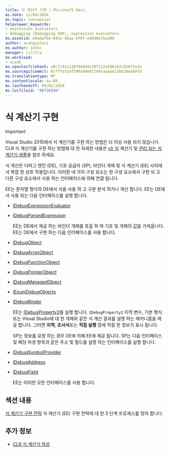 ```yaml
---
title: 식 계산기 구현 | Microsoft Docs
ms.date: 11/04/2016
ms.topic: conceptual
helpviewer_keywords:
- expression evaluators
- debugging [Debugging SDK], expression evaluators
ms.assetid: e9ada7be-845e-4baa-bf8f-e4890e7ba490
author: acangialosi
ms.author: anthc
manager: jillfra
ms.workload:
- vssdk
ms.openlocfilehash: a8c7c9a1130794dd4c28f212afd6cb3c030f5a1b
ms.sourcegitcommit: 6cfffa72af599a9d667249caaaa411bb28ea69fd
ms.translationtype: MT
ms.contentlocale: ko-KR
ms.lasthandoff: 09/02/2020
ms.locfileid: "80738546"
---
```

# <a name="implement-an-expression-evaluator"></a>식 계산기 구현
> [!IMPORTANT]
> Visual Studio 2015에서 식 계산기를 구현 하는 방법은 더 이상 사용 되지 않습니다. CLR 식 계산기를 구현 하는 방법에 대 한 자세한 내용은 [clr 식](https://github.com/Microsoft/ConcordExtensibilitySamples/wiki/CLR-Expression-Evaluators) 계산기 및 [관리 되는 식 계산기 샘플](https://github.com/Microsoft/ConcordExtensibilitySamples/wiki/Managed-Expression-Evaluator-Sample)을 참조 하세요.

 식 계산은 디버그 엔진 (DE), 기호 공급자 (SP), 바인더 개체 및 식 계산기 (EE) 사이에서 복잡 한 상호 작용입니다. 이러한 네 가지 구성 요소는 한 구성 요소에서 구현 되 고 다른 구성 요소에서 사용 하는 인터페이스에 의해 연결 됩니다.

 EE는 문자열 형식의 DE에서 식을 사용 하 고 구문 분석 하거나 계산 합니다. EE는 DE에서 사용 되는 다음 인터페이스를 실행 합니다.

- [IDebugExpressionEvaluator](../../extensibility/debugger/reference/idebugexpressionevaluator.md)

- [IDebugParsedExpression](../../extensibility/debugger/reference/idebugparsedexpression.md)

  EE는 DE에서 제공 하는 바인더 개체를 호출 하 여 기호 및 개체의 값을 가져옵니다. EE는 DE에서 구현 하는 다음 인터페이스를 사용 합니다.

- [IDebugObject](../../extensibility/debugger/reference/idebugobject.md)

- [IDebugArrayObject](../../extensibility/debugger/reference/idebugarrayobject.md)

- [IDebugFunctionObject](../../extensibility/debugger/reference/idebugfunctionobject.md)

- [IDebugPointerObject](../../extensibility/debugger/reference/idebugpointerobject.md)

- [IDebugManagedObject](../../extensibility/debugger/reference/idebugmanagedobject.md)

- [IEnumDebugObjects](../../extensibility/debugger/reference/ienumdebugobjects.md)

- [IDebugBinder](../../extensibility/debugger/reference/idebugbinder.md)

  EE는 [IDebugProperty2](../../extensibility/debugger/reference/idebugproperty2.md)를 실행 합니다. `IDebugProperty2` 지역 변수, 기본 형식 또는 Visual Studio에 대 한 개체와 같은 식 계산 결과를 설명 하는 메커니즘을 제공 합니다. 그러면 **지역**, **조사식**또는 **직접 실행** 창에 적절 한 정보가 표시 됩니다.

  SP는 정보를 요청 하는 경우 DE에 의해 EE에 제공 됩니다. SP는 다음 인터페이스 및 해당 파생 항목과 같은 주소 및 필드를 설명 하는 인터페이스를 실행 합니다.

- [IDebugSymbolProvider](../../extensibility/debugger/reference/idebugsymbolprovider.md)

- [IDebugAddress](../../extensibility/debugger/reference/idebugaddress.md)

- [IDebugField](../../extensibility/debugger/reference/idebugfield.md)

  EE는 이러한 모든 인터페이스를 사용 합니다.

## <a name="in-this-section"></a>섹션 내용
 [식 계산기 구현 전략](../../extensibility/debugger/expression-evaluator-implementation-strategy.md) 식 계산기 (EE) 구현 전략에 대 한 3 단계 프로세스를 정의 합니다.

## <a name="see-also"></a>추가 정보
- [CLR 식 계산기 작성](../../extensibility/debugger/writing-a-common-language-runtime-expression-evaluator.md)
